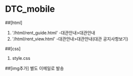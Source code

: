 # DTC_mobile

##[html]
1. '/html/rent_guide.html' -대관안내>대관안내
2. '/html/rent_view.html' -대관안내>대관안내(대관 공지사항보기)

##[css]
1. style.css

##[img추가]
별도 이메일로 발송


